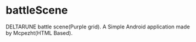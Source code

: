 # battleScene
DELTARUNE battle scene(Purple grid). A Simple Android application made by Mcpezht(HTML Based). 
